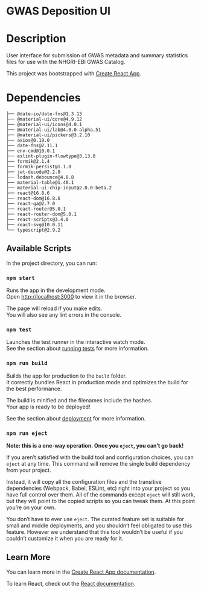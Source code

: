 # GWAS Deposition UI

# Description
User interface for submission of GWAS metadata and summary statistics files for use with the NHGRI-EBI GWAS Catalog.

This project was bootstrapped with [Create React App](https://github.com/facebook/create-react-app).

# Dependencies
```
├── @date-io/date-fns@1.3.13
├── @material-ui/core@4.9.12
├── @material-ui/icons@4.0.1
├── @material-ui/lab@4.0.0-alpha.51
├── @material-ui/pickers@3.2.10
├── axios@0.19.0
├── date-fns@2.11.1
├── env-cmd@10.0.1
├── eslint-plugin-flowtype@3.13.0
├── formik@2.1.4
├── formik-persist@1.1.0
├── jwt-decode@2.2.0
├── lodash.debounce@4.0.8
├── material-table@1.40.1
├── material-ui-chip-input@2.0.0-beta.2
├── react@16.8.6
├── react-dom@16.8.6
├── react-ga@2.7.0
├── react-router@5.0.1
├── react-router-dom@5.0.1
├── react-scripts@3.4.0
├── react-svg@10.0.11
└── typescript@2.9.2
```

## Available Scripts

In the project directory, you can run:

### `npm start`

Runs the app in the development mode.<br>
Open [http://localhost:3000](http://localhost:3000) to view it in the browser.

The page will reload if you make edits.<br>
You will also see any lint errors in the console.

### `npm test`

Launches the test runner in the interactive watch mode.<br>
See the section about [running tests](https://facebook.github.io/create-react-app/docs/running-tests) for more information.

### `npm run build`

Builds the app for production to the `build` folder.<br>
It correctly bundles React in production mode and optimizes the build for the best performance.

The build is minified and the filenames include the hashes.<br>
Your app is ready to be deployed!

See the section about [deployment](https://facebook.github.io/create-react-app/docs/deployment) for more information.

### `npm run eject`

**Note: this is a one-way operation. Once you `eject`, you can’t go back!**

If you aren’t satisfied with the build tool and configuration choices, you can `eject` at any time. This command will remove the single build dependency from your project.

Instead, it will copy all the configuration files and the transitive dependencies (Webpack, Babel, ESLint, etc) right into your project so you have full control over them. All of the commands except `eject` will still work, but they will point to the copied scripts so you can tweak them. At this point you’re on your own.

You don’t have to ever use `eject`. The curated feature set is suitable for small and middle deployments, and you shouldn’t feel obligated to use this feature. However we understand that this tool wouldn’t be useful if you couldn’t customize it when you are ready for it.

## Learn More

You can learn more in the [Create React App documentation](https://facebook.github.io/create-react-app/docs/getting-started).

To learn React, check out the [React documentation](https://reactjs.org/).


